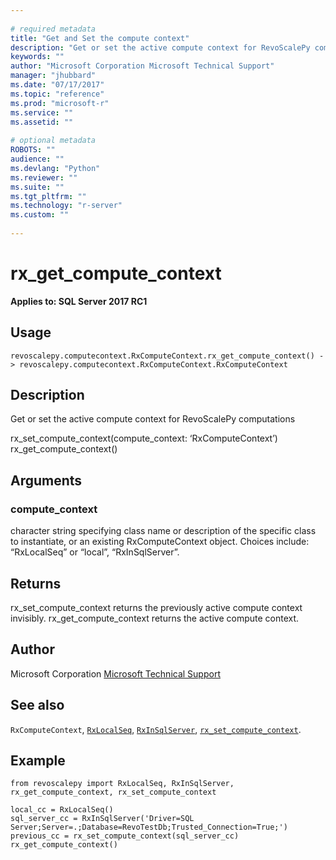 ```yaml
--- 
 
# required metadata 
title: "Get and Set the compute context" 
description: "Get or set the active compute context for RevoScalePy computationsrx_set_compute_context(compute_context: ‘RxComputeContext’) rx_get_compute_context()" 
keywords: "" 
author: "Microsoft Corporation Microsoft Technical Support" 
manager: "jhubbard" 
ms.date: "07/17/2017" 
ms.topic: "reference" 
ms.prod: "microsoft-r" 
ms.service: "" 
ms.assetid: "" 
 
# optional metadata 
ROBOTS: "" 
audience: "" 
ms.devlang: "Python" 
ms.reviewer: "" 
ms.suite: "" 
ms.tgt_pltfrm: "" 
ms.technology: "r-server" 
ms.custom: "" 
 
---
```


# rx_get_compute_context


**Applies to: SQL Server 2017 RC1**


## Usage



```
revoscalepy.computecontext.RxComputeContext.rx_get_compute_context() -> revoscalepy.computecontext.RxComputeContext.RxComputeContext
```




## Description

Get or set the active compute context for RevoScalePy computations

rx_set_compute_context(compute_context: ‘RxComputeContext’)
rx_get_compute_context()


## Arguments


### compute_context

character string specifying class name or description
of the specific class to instantiate, or an existing RxComputeContext object.
Choices include: “RxLocalSeq” or “local”, “RxInSqlServer”.


## Returns

rx_set_compute_context returns the previously active compute context
invisibly. rx_get_compute_context returns the active compute context.


## Author

Microsoft Corporation [Microsoft Technical Support](https://go.microsoft.com/fwlink/?LinkID=698556&clcid=0x409)


## See also

`RxComputeContext`,
[`RxLocalSeq`](RxLocalSeq.md),
[`RxInSqlServer`](RxInSqlServer.md),
[`rx_set_compute_context`](RxComputeContext-set.md).


## Example



```
from revoscalepy import RxLocalSeq, RxInSqlServer, rx_get_compute_context, rx_set_compute_context

local_cc = RxLocalSeq()
sql_server_cc = RxInSqlServer('Driver=SQL Server;Server=.;Database=RevoTestDb;Trusted_Connection=True;')
previous_cc = rx_set_compute_context(sql_server_cc)
rx_get_compute_context()
```


